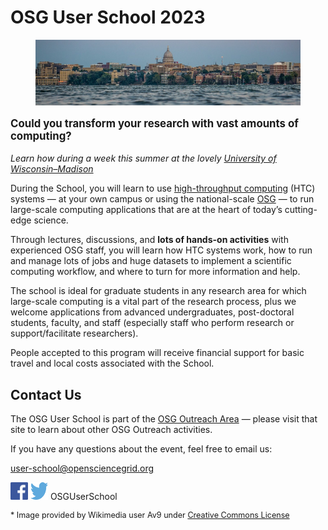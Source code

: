 # OSG User School 2023

<figure>
    <img src="assets/Madison_Skyline.jpeg" alt="Madison Skyline" />
</figure>

<p style="font-size: larger; font-weight: bold;">Could you transform your research with vast amounts of computing?</p>

*Learn how during a week this summer at the lovely [University of Wisconsin–Madison](https://wisc.edu/)*

During the School,
you will learn to use [high-throughput computing](https://htcondor.org/htc.html) (HTC) systems —
at your own campus or using the national-scale [OSG](https://osg-htc.org/) —
to run large-scale computing applications that are at the heart of today’s cutting-edge science.

Through lectures, discussions, and **lots of hands-on activities** with experienced OSG staff,
you will learn how HTC systems work,
how to run and manage lots of jobs and huge datasets to implement a scientific computing workflow,
and where to turn for more information and help.

The school is ideal for graduate students in any research area
for which large-scale computing is a vital part of the research process,
plus we welcome applications from advanced undergraduates, post-doctoral students, faculty, and staff
(especially staff who perform research or support/facilitate researchers).

People accepted to this program will receive financial support for
basic travel and local costs associated with the School.


## Contact Us

The OSG User School is part of the
[OSG Outreach Area](https://osg-htc.org/outreach/)&nbsp;&mdash;
please visit that site to learn about other OSG Outreach activities.

If you have any questions about the event, feel free to email us:

<user-school@opensciencegrid.org>

<a href="https://www.facebook.com/OSGUserSchool" target="_blank" style="border: 0px none black; text-decoration: none;"><img src="files/FB-f-Logo__blue_512.png" height="28" width="28" alt="Facebook logo"></a> <a href="https://twitter.com/OSGUserSchool" target="_blank" style="border: 0px none black; text-decoration: none;"><img src="files/Twitter_logo_blue.png" style="height: 28px; width: 28px; background-color: white;" alt="Twitter logo"></a> OSGUserSchool

<p style="font-size: 90%;">* Image provided by Wikimedia user Av9 under <a href="https://creativecommons.org/licenses/by-sa/4.0/deed.en">Creative Commons License</a></p>
